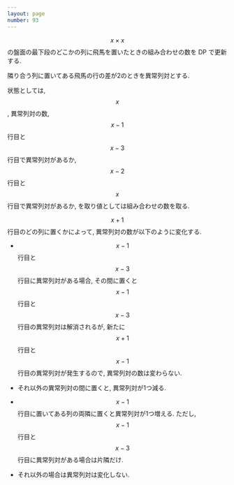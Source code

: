 ```yaml
---
layout: page
number: 93
---
```

$$ x \times x $$ の盤面の最下段のどこかの列に飛馬を置いたときの組み合わせの数を DP で更新する.

隣り合う列に置いてある飛馬の行の差が2のときを異常列対とする.

状態としては, $$ x $$, 異常列対の数, $$ x-1 $$ 行目と $$ x-3 $$ 行目で異常列対があるか, $$ x-2 $$ 行目と $$ x $$ 行目で異常列対があるか, を取り値としては組み合わせの数を取る.

$$ x+1 $$ 行目のどの列に置くかによって, 異常列対の数が以下のように変化する.

* $$ x-1 $$ 行目と $$ x-3 $$ 行目に異常列対がある場合, その間に置くと $$ x-1 $$ 行目と $$ x-3 $$ 行目の異常列対は解消されるが, 新たに $$ x+1 $$ 行目と $$ x-1 $$ 行目の異常列対が発生するので, 異常列対の数は変わらない.

* それ以外の異常列対の間に置くと, 異常列対が1つ減る.

* $$ x-1 $$ 行目に置いてある列の両隣に置くと異常列対が1つ増える. ただし, $$ x-1 $$ 行目と $$ x-3 $$ 行目に異常列対がある場合は片隣だけ.

* それ以外の場合は異常列対は変化しない.
